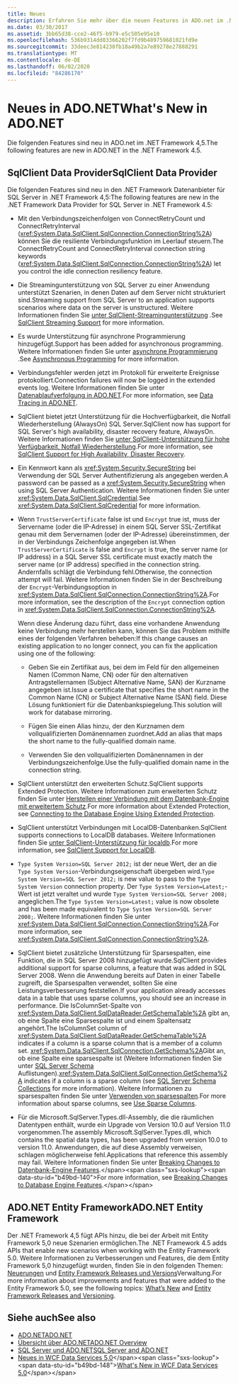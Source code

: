 ```yaml
---
title: Neues
description: Erfahren Sie mehr über die neuen Features in ADO.net im .NET Framework 4,5, einschließlich der neuen Features für SqlClient-Datenanbieter und ADO.NET Entity Framework.
ms.date: 03/30/2017
ms.assetid: 3bb65d38-cce2-46f5-b979-e5c505e95e10
ms.openlocfilehash: 536b9314dd83366202f7fd9b489759681021fd9e
ms.sourcegitcommit: 33deec3e814238fb18a49b2a7e89278e27888291
ms.translationtype: MT
ms.contentlocale: de-DE
ms.lasthandoff: 06/02/2020
ms.locfileid: "84286170"
---
```

# <a name="whats-new-in-adonet"></a><span data-ttu-id="b49bd-103">Neues in ADO.NET</span><span class="sxs-lookup"><span data-stu-id="b49bd-103">What's New in ADO.NET</span></span>

<span data-ttu-id="b49bd-104">Die folgenden Features sind neu in ADO.net im .NET Framework 4,5.</span><span class="sxs-lookup"><span data-stu-id="b49bd-104">The following features are new in ADO.NET in the .NET Framework 4.5.</span></span>

## <a name="sqlclient-data-provider"></a><span data-ttu-id="b49bd-105">SqlClient Data Provider</span><span class="sxs-lookup"><span data-stu-id="b49bd-105">SqlClient Data Provider</span></span>

<span data-ttu-id="b49bd-106">Die folgenden Features sind neu in den .NET Framework Datenanbieter für SQL Server in .NET Framework 4,5:</span><span class="sxs-lookup"><span data-stu-id="b49bd-106">The following features are new in the .NET Framework Data Provider for SQL Server in .NET Framework 4.5:</span></span>

- <span data-ttu-id="b49bd-107">Mit den Verbindungszeichenfolgen von ConnectRetryCount und ConnectRetryInterval (<xref:System.Data.SqlClient.SqlConnection.ConnectionString%2A>) können Sie die resiliente Verbindungsfunktion im Leerlauf steuern.</span><span class="sxs-lookup"><span data-stu-id="b49bd-107">The ConnectRetryCount and ConnectRetryInterval connection string keywords (<xref:System.Data.SqlClient.SqlConnection.ConnectionString%2A>) let you control the idle connection resiliency feature.</span></span>

- <span data-ttu-id="b49bd-108">Die Streamingunterstützung von SQL Server zu einer Anwendung unterstützt Szenarien, in denen Daten auf dem Server nicht strukturiert sind.</span><span class="sxs-lookup"><span data-stu-id="b49bd-108">Streaming support from SQL Server to an application supports scenarios where data on the server is unstructured.</span></span>  <span data-ttu-id="b49bd-109">Weitere Informationen finden Sie [unter SqlClient-Streamingunterstützung](sqlclient-streaming-support.md) .</span><span class="sxs-lookup"><span data-stu-id="b49bd-109">See [SqlClient Streaming Support](sqlclient-streaming-support.md) for more information.</span></span>

- <span data-ttu-id="b49bd-110">Es wurde Unterstützung für asynchrone Programmierung hinzugefügt.</span><span class="sxs-lookup"><span data-stu-id="b49bd-110">Support has been added for asynchronous programming.</span></span>  <span data-ttu-id="b49bd-111">Weitere Informationen finden Sie unter [asynchrone Programmierung](asynchronous-programming.md) .</span><span class="sxs-lookup"><span data-stu-id="b49bd-111">See [Asynchronous Programming](asynchronous-programming.md) for more information.</span></span>

- <span data-ttu-id="b49bd-112">Verbindungsfehler werden jetzt im Protokoll für erweiterte Ereignisse protokolliert.</span><span class="sxs-lookup"><span data-stu-id="b49bd-112">Connection failures will now be logged in the extended events log.</span></span> <span data-ttu-id="b49bd-113">Weitere Informationen finden Sie unter [Datenablaufverfolgung in ADO.NET](data-tracing.md).</span><span class="sxs-lookup"><span data-stu-id="b49bd-113">For more information, see [Data Tracing in ADO.NET](data-tracing.md).</span></span>

- <span data-ttu-id="b49bd-114">SqlClient bietet jetzt Unterstützung für die Hochverfügbarkeit, die Notfall Wiederherstellung (AlwaysOn) SQL Server.</span><span class="sxs-lookup"><span data-stu-id="b49bd-114">SqlClient now has support for SQL Server's high availability, disaster recovery feature, AlwaysOn.</span></span> <span data-ttu-id="b49bd-115">Weitere Informationen finden Sie [unter SqlClient-Unterstützung für hohe Verfügbarkeit, Notfall Wiederherstellung](./sql/sqlclient-support-for-high-availability-disaster-recovery.md).</span><span class="sxs-lookup"><span data-stu-id="b49bd-115">For more information, see [SqlClient Support for High Availability, Disaster Recovery](./sql/sqlclient-support-for-high-availability-disaster-recovery.md).</span></span>

- <span data-ttu-id="b49bd-116">Ein Kennwort kann als <xref:System.Security.SecureString> bei Verwendung der SQL Server Authentifizierung als angegeben werden.</span><span class="sxs-lookup"><span data-stu-id="b49bd-116">A password can be passed as a <xref:System.Security.SecureString> when using SQL Server Authentication.</span></span> <span data-ttu-id="b49bd-117">Weitere Informationen finden Sie unter <xref:System.Data.SqlClient.SqlCredential>.</span><span class="sxs-lookup"><span data-stu-id="b49bd-117">See <xref:System.Data.SqlClient.SqlCredential> for more information.</span></span>

- <span data-ttu-id="b49bd-118">Wenn `TrustServerCertificate` false ist und `Encrypt` true ist, muss der Servername (oder die IP-Adresse) in einem SQL Server SSL-Zertifikat genau mit dem Servernamen (oder der IP-Adresse) übereinstimmen, der in der Verbindungs Zeichenfolge angegeben ist.</span><span class="sxs-lookup"><span data-stu-id="b49bd-118">When `TrustServerCertificate` is false and `Encrypt` is true, the server name (or IP address) in a SQL Server SSL certificate must exactly match the server name (or IP address) specified in the connection string.</span></span> <span data-ttu-id="b49bd-119">Andernfalls schlägt die Verbindung fehl.</span><span class="sxs-lookup"><span data-stu-id="b49bd-119">Otherwise, the connection attempt will fail.</span></span> <span data-ttu-id="b49bd-120">Weitere Informationen finden Sie in der Beschreibung der `Encrypt`-Verbindungsoption in <xref:System.Data.SqlClient.SqlConnection.ConnectionString%2A>.</span><span class="sxs-lookup"><span data-stu-id="b49bd-120">For more information, see the description of the `Encrypt` connection option in <xref:System.Data.SqlClient.SqlConnection.ConnectionString%2A>.</span></span>

  <span data-ttu-id="b49bd-121">Wenn diese Änderung dazu führt, dass eine vorhandene Anwendung keine Verbindung mehr herstellen kann, können Sie das Problem mithilfe eines der folgenden Verfahren beheben:</span><span class="sxs-lookup"><span data-stu-id="b49bd-121">If this change causes an existing application to no longer connect, you can fix the application using one of the following:</span></span>

  - <span data-ttu-id="b49bd-122">Geben Sie ein Zertifikat aus, bei dem im Feld für den allgemeinen Namen (Common Name, CN) oder für den alternativen Antragstellernamen (Subject Alternative Name, SAN) der Kurzname angegeben ist.</span><span class="sxs-lookup"><span data-stu-id="b49bd-122">Issue a certificate that specifies the short name in the Common Name (CN) or Subject Alternative Name (SAN) field.</span></span> <span data-ttu-id="b49bd-123">Diese Lösung funktioniert für die Datenbankspiegelung.</span><span class="sxs-lookup"><span data-stu-id="b49bd-123">This solution will work for database mirroring.</span></span>

  - <span data-ttu-id="b49bd-124">Fügen Sie einen Alias hinzu, der den Kurznamen dem vollqualifizierten Domänennamen zuordnet.</span><span class="sxs-lookup"><span data-stu-id="b49bd-124">Add an alias that maps the short name to the fully-qualified domain name.</span></span>

  - <span data-ttu-id="b49bd-125">Verwenden Sie den vollqualifizierten Domänennamen in der Verbindungszeichenfolge.</span><span class="sxs-lookup"><span data-stu-id="b49bd-125">Use the fully-qualified domain name in the connection string.</span></span>

- <span data-ttu-id="b49bd-126">SqlClient unterstützt den erweiterten Schutz.</span><span class="sxs-lookup"><span data-stu-id="b49bd-126">SqlClient supports Extended Protection.</span></span> <span data-ttu-id="b49bd-127">Weitere Informationen zum erweiterten Schutz finden Sie unter [Herstellen einer Verbindung mit dem Datenbank-Engine mit erweitertem Schutz](/sql/database-engine/configure-windows/connect-to-the-database-engine-using-extended-protection).</span><span class="sxs-lookup"><span data-stu-id="b49bd-127">For more information about Extended Protection, see [Connecting to the Database Engine Using Extended Protection](/sql/database-engine/configure-windows/connect-to-the-database-engine-using-extended-protection).</span></span>

- <span data-ttu-id="b49bd-128">SqlClient unterstützt Verbindungen mit LocalDB-Datenbanken.</span><span class="sxs-lookup"><span data-stu-id="b49bd-128">SqlClient supports connections to LocalDB databases.</span></span> <span data-ttu-id="b49bd-129">Weitere Informationen finden Sie [unter SqlClient-Unterstützung für localdb](./sql/sqlclient-support-for-localdb.md).</span><span class="sxs-lookup"><span data-stu-id="b49bd-129">For more information, see [SqlClient Support for LocalDB](./sql/sqlclient-support-for-localdb.md).</span></span>

- <span data-ttu-id="b49bd-130">`Type System Version=SQL Server 2012;` ist der neue Wert, der an die `Type System Version`-Verbindungseigenschaft übergeben wird.</span><span class="sxs-lookup"><span data-stu-id="b49bd-130">`Type System Version=SQL Server 2012;` is new value to pass to the `Type System Version` connection property.</span></span> <span data-ttu-id="b49bd-131">Der `Type System Version=Latest;`-Wert ist jetzt veraltet und wurde `Type System Version=SQL Server 2008;` angeglichen.</span><span class="sxs-lookup"><span data-stu-id="b49bd-131">The `Type System Version=Latest;` value is now obsolete and has been made equivalent to `Type System Version=SQL Server 2008;`.</span></span> <span data-ttu-id="b49bd-132">Weitere Informationen finden Sie unter <xref:System.Data.SqlClient.SqlConnection.ConnectionString%2A>.</span><span class="sxs-lookup"><span data-stu-id="b49bd-132">For more information, see <xref:System.Data.SqlClient.SqlConnection.ConnectionString%2A>.</span></span>

- <span data-ttu-id="b49bd-133">SqlClient bietet zusätzliche Unterstützung für Sparsespalten, eine Funktion, die in SQL Server 2008 hinzugefügt wurde.</span><span class="sxs-lookup"><span data-stu-id="b49bd-133">SqlClient provides additional support for sparse columns, a feature that was added in SQL Server 2008.</span></span> <span data-ttu-id="b49bd-134">Wenn die Anwendung bereits auf Daten in einer Tabelle zugreift, die Sparsespalten verwendet, sollten Sie eine Leistungsverbesserung feststellen.</span><span class="sxs-lookup"><span data-stu-id="b49bd-134">If your application already accesses data in a table that uses sparse columns, you should see an increase in performance.</span></span> <span data-ttu-id="b49bd-135">Die IsColumnSet-Spalte von <xref:System.Data.SqlClient.SqlDataReader.GetSchemaTable%2A> gibt an, ob eine Spalte eine Sparsespalte ist und einem Spaltensatz angehört.</span><span class="sxs-lookup"><span data-stu-id="b49bd-135">The IsColumnSet column of <xref:System.Data.SqlClient.SqlDataReader.GetSchemaTable%2A> indicates if a column is a sparse column that is a member of a column set.</span></span> <span data-ttu-id="b49bd-136"><xref:System.Data.SqlClient.SqlConnection.GetSchema%2A>Gibt an, ob eine Spalte eine sparsespalte ist (Weitere Informationen finden Sie unter [SQL Server Schema](sql-server-schema-collections.md) Auflistungen).</span><span class="sxs-lookup"><span data-stu-id="b49bd-136"><xref:System.Data.SqlClient.SqlConnection.GetSchema%2A> indicates if a column is a sparse column (see [SQL Server Schema Collections](sql-server-schema-collections.md) for more information).</span></span> <span data-ttu-id="b49bd-137">Weitere Informationen zu sparsespalten finden Sie unter [Verwenden von sparsespalten](/sql/relational-databases/tables/use-sparse-columns).</span><span class="sxs-lookup"><span data-stu-id="b49bd-137">For more information about sparse columns, see [Use Sparse Columns](/sql/relational-databases/tables/use-sparse-columns).</span></span>

- <span data-ttu-id="b49bd-138">Für die Microsoft.SqlServer.Types.dll-Assembly, die die räumlichen Datentypen enthält, wurde ein Upgrade von Version 10.0 auf Version 11.0 vorgenommen.</span><span class="sxs-lookup"><span data-stu-id="b49bd-138">The assembly Microsoft.SqlServer.Types.dll, which contains the spatial data types, has been upgraded from version 10.0 to version 11.0.</span></span> <span data-ttu-id="b49bd-139">Anwendungen, die auf diese Assembly verweisen, schlagen möglicherweise fehl.</span><span class="sxs-lookup"><span data-stu-id="b49bd-139">Applications that reference this assembly may fail.</span></span> <span data-ttu-id="b49bd-140">Weitere Informationen finden Sie unter [Breaking Changes to Datenbank-Engine Features](https://docs.microsoft.com/previous-versions/sql/sql-server-2012/ms143179(v=sql.110)).</span><span class="sxs-lookup"><span data-stu-id="b49bd-140">For more information, see [Breaking Changes to Database Engine Features](https://docs.microsoft.com/previous-versions/sql/sql-server-2012/ms143179(v=sql.110)).</span></span>

## <a name="adonet-entity-framework"></a><span data-ttu-id="b49bd-141">ADO.NET Entity Framework</span><span class="sxs-lookup"><span data-stu-id="b49bd-141">ADO.NET Entity Framework</span></span>

<span data-ttu-id="b49bd-142">Der .NET Framework 4,5 fügt APIs hinzu, die bei der Arbeit mit Entity Framework 5,0 neue Szenarien ermöglichen.</span><span class="sxs-lookup"><span data-stu-id="b49bd-142">The .NET Framework 4.5 adds APIs that enable new scenarios when working with the Entity Framework 5.0.</span></span> <span data-ttu-id="b49bd-143">Weitere Informationen zu Verbesserungen und Features, die dem Entity Framework 5,0 hinzugefügt wurden, finden Sie in den folgenden Themen: [Neuerungen](https://docs.microsoft.com/previous-versions/gg696190(v=vs.103)) und [Entity Framework Releases und Versions](/ef/ef6/what-is-new/past-releases)Verwaltung.</span><span class="sxs-lookup"><span data-stu-id="b49bd-143">For more information about improvements and features that were added to the Entity Framework 5.0, see the following topics: [What’s New](https://docs.microsoft.com/previous-versions/gg696190(v=vs.103)) and [Entity Framework Releases and Versioning](/ef/ef6/what-is-new/past-releases).</span></span>

## <a name="see-also"></a><span data-ttu-id="b49bd-144">Siehe auch</span><span class="sxs-lookup"><span data-stu-id="b49bd-144">See also</span></span>

- [<span data-ttu-id="b49bd-145">ADO.NET</span><span class="sxs-lookup"><span data-stu-id="b49bd-145">ADO.NET</span></span>](index.md)
- [<span data-ttu-id="b49bd-146">Übersicht über ADO.NET</span><span class="sxs-lookup"><span data-stu-id="b49bd-146">ADO.NET Overview</span></span>](ado-net-overview.md)
- [<span data-ttu-id="b49bd-147">SQL Server und ADO.NET</span><span class="sxs-lookup"><span data-stu-id="b49bd-147">SQL Server and ADO.NET</span></span>](./sql/index.md)
- <span data-ttu-id="b49bd-148">[Neues in WCF Data Services 5,0](https://docs.microsoft.com/previous-versions/dotnet/wcf-data-services/ee373845(v=vs.103))</span><span class="sxs-lookup"><span data-stu-id="b49bd-148">[What's New in WCF Data Services 5.0](https://docs.microsoft.com/previous-versions/dotnet/wcf-data-services/ee373845(v=vs.103))</span></span>
